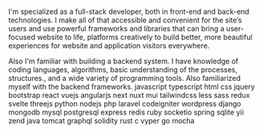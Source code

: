 I'm specialized as a full-stack developer, both in front-end and back-end technologies. I make all of that accessible and convenient for the site’s users and use powerful frameworks and libraries that can bring a user-focused website to life, platforms creatively to build better, more beautiful experiences for website and application visitors everywhere.

Also I'm familiar with building a backend system. I have knowledge of coding languages, algorithms, basic understanding of the processes, structures., and a wide variety of programming tools. Also familiarized myself with the backend frameworks.
javascript typescript html css jquery bootstrap react vuejs angularjs next nuxt mui tailwindcss less sass redux svelte threejs python nodejs php laravel codeigniter wordpress django mongodb mysql postgresql express redis ruby socketio spring sqlite yii zend java tomcat graphql solidity rust c vyper go mocha
